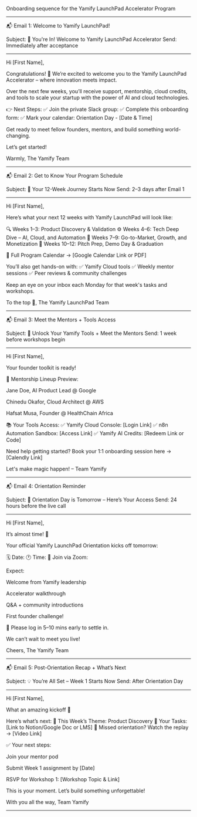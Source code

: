 Onboarding sequence for the Yamify LaunchPad Accelerator Program


---

📬 Email 1: Welcome to Yamify LaunchPad!

Subject: 🎉 You're In! Welcome to Yamify LaunchPad Accelerator
Send: Immediately after acceptance


---

Hi [First Name],

Congratulations! 🥳
We’re excited to welcome you to the Yamify LaunchPad Accelerator – where innovation meets impact.

Over the next few weeks, you’ll receive support, mentorship, cloud credits, and tools to scale your startup with the power of AI and cloud technologies.

👉 Next Steps:
✅ Join the private Slack group: 
✅ Complete this onboarding form:
✅ Mark your calendar: Orientation Day - [Date & Time]

Get ready to meet fellow founders, mentors, and build something world-changing.

Let’s get started!

Warmly,
The Yamify Team


---

📬 Email 2: Get to Know Your Program Schedule

Subject: 📅 Your 12-Week Journey Starts Now
Send: 2–3 days after Email 1


---

Hi [First Name],

Here’s what your next 12 weeks with Yamify LaunchPad will look like:

🔍 Weeks 1–3: Product Discovery & Validation
⚙️ Weeks 4–6: Tech Deep Dive – AI, Cloud, and Automation
🚀 Weeks 7–9: Go-to-Market, Growth, and Monetization
🎤 Weeks 10–12: Pitch Prep, Demo Day & Graduation

📌 Full Program Calendar → [Google Calendar Link or PDF]

You’ll also get hands-on with:
✅ Yamify Cloud tools
✅ Weekly mentor sessions
✅ Peer reviews & community challenges

Keep an eye on your inbox each Monday for that week's tasks and workshops.

To the top 🚀,
The Yamify LaunchPad Team


---

📬 Email 3: Meet the Mentors + Tools Access

Subject: 🔑 Unlock Your Yamify Tools + Meet the Mentors
Send: 1 week before workshops begin


---

Hi [First Name],

Your founder toolkit is ready!

🧠 Mentorship Lineup Preview:

Jane Doe, AI Product Lead @ Google

Chinedu Okafor, Cloud Architect @ AWS

Hafsat Musa, Founder @ HealthChain Africa


📚 Your Tools Access:
✅ Yamify Cloud Console: [Login Link]
✅ n8n Automation Sandbox: [Access Link]
✅ Yamify AI Credits: [Redeem Link or Code]

Need help getting started? Book your 1:1 onboarding session here → [Calendly Link]

Let's make magic happen!
– Team Yamify


---

📬 Email 4: Orientation Reminder

Subject: 🚨 Orientation Day is Tomorrow – Here’s Your Access
Send: 24 hours before the live call


---

Hi [First Name],

It’s almost time! 🎤

Your official Yamify LaunchPad Orientation kicks off tomorrow:

🗓️ Date:
🕐 Time:
📍 Join via Zoom:

Expect:

Welcome from Yamify leadership

Accelerator walkthrough

Q&A + community introductions

First founder challenge!


🔔 Please log in 5–10 mins early to settle in.

We can’t wait to meet you live!

Cheers,
The Yamify Team


---

📬 Email 5: Post-Orientation Recap + What’s Next

Subject: 💡 You’re All Set – Week 1 Starts Now
Send: After Orientation Day


---

Hi [First Name],

What an amazing kickoff 🎉

Here’s what’s next:
📌 This Week’s Theme: Product Discovery
🎯 Your Tasks: [Link to Notion/Google Doc or LMS]
🎥 Missed orientation? Watch the replay → [Video Link]

✅ Your next steps:

Join your mentor pod

Submit Week 1 assignment by [Date]

RSVP for Workshop 1: [Workshop Topic & Link]


This is your moment. Let’s build something unforgettable!

With you all the way,
Team Yamify


---



